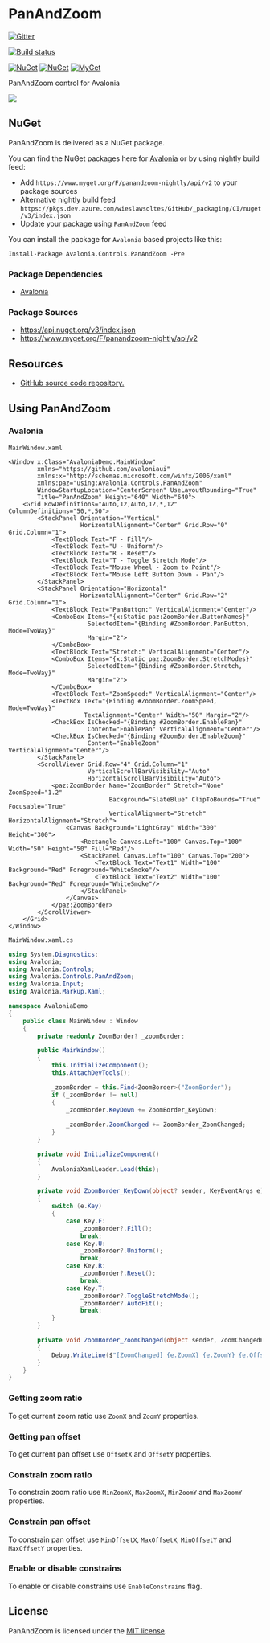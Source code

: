 # PanAndZoom

[![Gitter](https://badges.gitter.im/wieslawsoltes/PanAndZoom.svg)](https://gitter.im/wieslawsoltes/PanAndZoom?utm_source=badge&utm_medium=badge&utm_campaign=pr-badge)

[![Build status](https://dev.azure.com/wieslawsoltes/GitHub/_apis/build/status/Sources/PanAndZoom)](https://dev.azure.com/wieslawsoltes/GitHub/_build/latest?definitionId=58)

[![NuGet](https://img.shields.io/nuget/v/Avalonia.Controls.PanAndZoom.svg)](https://www.nuget.org/packages/Avalonia.Controls.PanAndZoom)
[![NuGet](https://img.shields.io/nuget/dt/Avalonia.Controls.PanAndZoom.svg)](https://www.nuget.org/packages/Avalonia.Controls.PanAndZoom)
[![MyGet](https://img.shields.io/myget/panandzoom-nightly/vpre/Avalonia.Controls.PanAndZoom.svg?label=myget)](https://www.myget.org/gallery/panandzoom-nightly) 

PanAndZoom control for Avalonia

<a href='https://www.youtube.com/watch?v=dM_cRdEuksU' target='_blank'>![](https://i.ytimg.com/vi/dM_cRdEuksU/hqdefault.jpg)<a/>

## NuGet

PanAndZoom is delivered as a NuGet package.

You can find the NuGet packages here for [Avalonia](https://www.nuget.org/packages/Avalonia.Controls.PanAndZoom/) or by using nightly build feed:
* Add `https://www.myget.org/F/panandzoom-nightly/api/v2` to your package sources
* Alternative nightly build feed `https://pkgs.dev.azure.com/wieslawsoltes/GitHub/_packaging/CI/nuget/v3/index.json`
* Update your package using `PanAndZoom` feed

You can install the package for `Avalonia` based projects like this:

`Install-Package Avalonia.Controls.PanAndZoom -Pre`

### Package Dependencies

* [Avalonia](https://www.nuget.org/packages/Avalonia/)

### Package Sources

* https://api.nuget.org/v3/index.json
* https://www.myget.org/F/panandzoom-nightly/api/v2

## Resources

* [GitHub source code repository.](https://github.com/wieslawsoltes/PanAndZoom)

## Using PanAndZoom

### Avalonia

`MainWindow.xaml`
```XAML
<Window x:Class="AvaloniaDemo.MainWindow"
        xmlns="https://github.com/avaloniaui"
        xmlns:x="http://schemas.microsoft.com/winfx/2006/xaml"
        xmlns:paz="using:Avalonia.Controls.PanAndZoom"
        WindowStartupLocation="CenterScreen" UseLayoutRounding="True"
        Title="PanAndZoom" Height="640" Width="640">
    <Grid RowDefinitions="Auto,12,Auto,12,*,12" ColumnDefinitions="50,*,50">
        <StackPanel Orientation="Vertical"
                    HorizontalAlignment="Center" Grid.Row="0" Grid.Column="1">
            <TextBlock Text="F - Fill"/>
            <TextBlock Text="U - Uniform"/>
            <TextBlock Text="R - Reset"/>
            <TextBlock Text="T - Toggle Stretch Mode"/>
            <TextBlock Text="Mouse Wheel - Zoom to Point"/>
            <TextBlock Text="Mouse Left Button Down - Pan"/>
        </StackPanel>
        <StackPanel Orientation="Horizontal"
                    HorizontalAlignment="Center" Grid.Row="2" Grid.Column="1">
            <TextBlock Text="PanButton:" VerticalAlignment="Center"/>
            <ComboBox Items="{x:Static paz:ZoomBorder.ButtonNames}"
                      SelectedItem="{Binding #ZoomBorder.PanButton, Mode=TwoWay}"
                      Margin="2">
            </ComboBox>
            <TextBlock Text="Stretch:" VerticalAlignment="Center"/>
            <ComboBox Items="{x:Static paz:ZoomBorder.StretchModes}"
                      SelectedItem="{Binding #ZoomBorder.Stretch, Mode=TwoWay}"
                      Margin="2">
            </ComboBox>
            <TextBlock Text="ZoomSpeed:" VerticalAlignment="Center"/>
            <TextBox Text="{Binding #ZoomBorder.ZoomSpeed, Mode=TwoWay}"
                     TextAlignment="Center" Width="50" Margin="2"/>
            <CheckBox IsChecked="{Binding #ZoomBorder.EnablePan}"
                      Content="EnablePan" VerticalAlignment="Center"/>
            <CheckBox IsChecked="{Binding #ZoomBorder.EnableZoom}"
                      Content="EnableZoom" VerticalAlignment="Center"/>
        </StackPanel>
        <ScrollViewer Grid.Row="4" Grid.Column="1"
                      VerticalScrollBarVisibility="Auto"
                      HorizontalScrollBarVisibility="Auto">
            <paz:ZoomBorder Name="ZoomBorder" Stretch="None" ZoomSpeed="1.2"
                            Background="SlateBlue" ClipToBounds="True" Focusable="True"
                            VerticalAlignment="Stretch" HorizontalAlignment="Stretch">
                <Canvas Background="LightGray" Width="300" Height="300">
                    <Rectangle Canvas.Left="100" Canvas.Top="100" Width="50" Height="50" Fill="Red"/>
                    <StackPanel Canvas.Left="100" Canvas.Top="200">
                        <TextBlock Text="Text1" Width="100" Background="Red" Foreground="WhiteSmoke"/>
                        <TextBlock Text="Text2" Width="100" Background="Red" Foreground="WhiteSmoke"/>
                    </StackPanel>
                </Canvas>
            </paz:ZoomBorder>  
        </ScrollViewer>
    </Grid> 
</Window>
```

`MainWindow.xaml.cs`
```C#
using System.Diagnostics;
using Avalonia;
using Avalonia.Controls;
using Avalonia.Controls.PanAndZoom;
using Avalonia.Input;
using Avalonia.Markup.Xaml;

namespace AvaloniaDemo
{
    public class MainWindow : Window
    {
        private readonly ZoomBorder? _zoomBorder;

        public MainWindow()
        {
            this.InitializeComponent();
            this.AttachDevTools();

            _zoomBorder = this.Find<ZoomBorder>("ZoomBorder");
            if (_zoomBorder != null)
            {
                _zoomBorder.KeyDown += ZoomBorder_KeyDown;
                
                _zoomBorder.ZoomChanged += ZoomBorder_ZoomChanged;
            }
        }

        private void InitializeComponent()
        {
            AvaloniaXamlLoader.Load(this);
        }

        private void ZoomBorder_KeyDown(object? sender, KeyEventArgs e)
        {
            switch (e.Key)
            {
                case Key.F:
                    _zoomBorder?.Fill();
                    break;
                case Key.U:
                    _zoomBorder?.Uniform();
                    break;
                case Key.R:
                    _zoomBorder?.Reset();
                    break;
                case Key.T:
                    _zoomBorder?.ToggleStretchMode();
                    _zoomBorder?.AutoFit();
                    break;
            }
        }

        private void ZoomBorder_ZoomChanged(object sender, ZoomChangedEventArgs e)
        {
            Debug.WriteLine($"[ZoomChanged] {e.ZoomX} {e.ZoomY} {e.OffsetX} {e.OffsetY}");
        }
    }
}
```

### Getting zoom ratio

To get current zoom ratio use `ZoomX` and `ZoomY` properties. 

### Getting pan offset

To get current pan offset use `OffsetX` and `OffsetY` properties. 

### Constrain zoom ratio

To constrain zoom ratio use `MinZoomX`, `MaxZoomX`, `MinZoomY` and `MaxZoomY` properties. 

### Constrain pan offset

To constrain pan offset use `MinOffsetX`, `MaxOffsetX`, `MinOffsetY` and `MaxOffsetY` properties. 

### Enable or disable constrains

To enable or disable constrains use `EnableConstrains` flag.

## License

PanAndZoom is licensed under the [MIT license](LICENSE.TXT).
